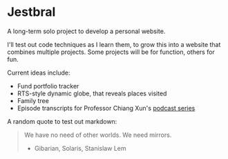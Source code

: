 # Jestbral

A long-term solo project to develop a personal website.

I'll test out code techniques as I learn them, to grow this into a website that combines multiple projects. Some projects will be for function, others for fun.

Current ideas include:

- Fund portfolio tracker
- RTS-style dynamic globe, that reveals places visited
- Family tree
- Episode transcripts for Professor Chiang Xun's [podcast series](https://open.firstory.me/user/cktxxrlw27ioo0898okcvd43b "美的沉思 podcast")

A random quote to test out markdown:

> We have no need of other worlds. We need mirrors.
>
> - Gibarian, Solaris, Stanislaw Lem
